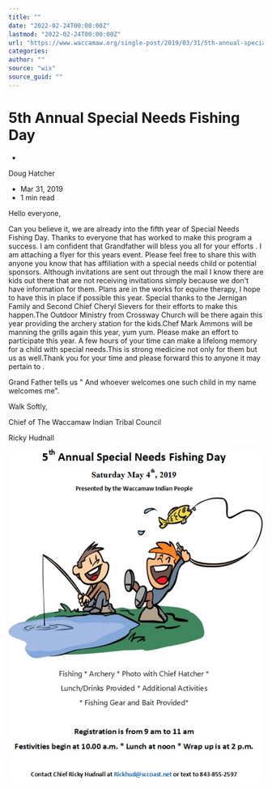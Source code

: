 ```yaml
---
title: ""
date: "2022-02-24T00:00:00Z"
lastmod: "2022-02-24T00:00:00Z"
url: "https://www.waccamaw.org/single-post/2019/03/31/5th-annual-special-needs-fishing-day"
categories:
author: ""
source: "wix"
source_guid: ""
---
```


# 5th Annual Special Needs Fishing Day

-

Doug Hatcher
- Mar 31, 2019
- 1 min read

Hello everyone,

Can you believe it, we are already into the fifth year of Special Needs Fishing Day. Thanks to everyone that has worked to make this program a success. I am confident that Grandfather will bless you all for your efforts . I am attaching a flyer for this years event. Please feel free to share this with anyone you know that has affiliation with a special needs child or potential sponsors. Although invitations are sent out through the mail I know there are kids out there that are not receiving invitations simply because we don't have information for them. Plans are in the works for equine therapy, I hope to have this in place if possible this year. Special thanks to the Jernigan Family and Second Chief Cheryl Sievers for their efforts to make this happen.The Outdoor Ministry from Crossway Church will be there again this year providing the archery station for the kids.Chef Mark Ammons will be manning the grills again this year, yum yum. Please make an effort to participate this year. A few hours of your time can make a lifelong memory for a child with special needs.This is strong medicine not only for them but us as well.Thank you for your time and please forward this to anyone it may pertain to .

Grand Father tells us " And whoever welcomes one such child in my name welcomes me".

Walk Softly,

Chief of The Waccamaw Indian Tribal Council

Ricky Hudnall

![image](./images/98a108_9e68f94ebf4a4e438b3320869d2a0ad3~mv2-1.jpg)

